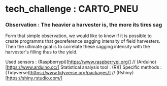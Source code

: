 # tech_challenge : CARTO_PNEU

### Observation : The heavier a harvester is, the more its tires sag

Form that simple observation, we would like to know if it is possible to create programms that georeference sagging intensity of field harvesters. 
Then the ultimate goal is to correlate these sagging intensity with the harvester's filling thus to the yield. 

Used sensors : (Raspberrypi)[https://www.raspberrypi.org/] // (Arduino)[https://www.arduino.cc/]
Statistical analysis tool : (R)[]
Specific methods : (Tidyverse)[https://www.tidyverse.org/packages/] // (Rshiny)[https://shiny.rstudio.com/]
